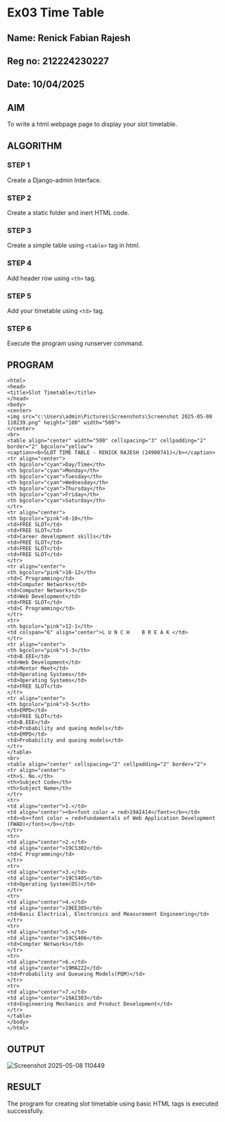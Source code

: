 # Ex03 Time Table
## Name: Renick Fabian Rajesh
## Reg no: 212224230227
## Date: 10/04/2025

## AIM
To write a html webpage page to display your slot timetable.

## ALGORITHM
### STEP 1
Create a Django-admin Interface.

### STEP 2
Create a static folder and inert HTML code.

### STEP 3
Create a simple table using ```<table>``` tag in html.

### STEP 4
Add header row using ```<th>``` tag.

### STEP 5
Add your timetable using ```<td>``` tag.

### STEP 6
Execute the program using runserver command.

## PROGRAM
```
<html>
<head>
<title>Slot Timetable</title>
</head>
<body>
<center>
<img src="c:\Users\admin\Pictures\Screenshots\Screenshot 2025-05-08 110239.png" height="100" width="500">
</center>
<br>
<table align="center" width="500" cellspacing="3" cellpadding="2" border="2" bgcolor="yellow">
<caption><b>SLOT TIME TABLE - RENICK RAJESH (24900741)</b></caption>
<tr align="center">
<th bgcolor="cyan">Day/Time</th>
<th bgcolor="cyan">Monday</th>
<th bgcolor="cyan">Tuesday</th>
<th bgcolor="cyan">Wednesday</th>
<th bgcolor="cyan">Thursday</th>
<th bgcolor="cyan">Friday</th>
<th bgcolor="cyan">Saturday</th>
</tr>
<tr align="center">
<th bgcolor="pink">8-10</th>
<td>FREE SLOT</td>
<td>FREE SLOT</td>
<td>Career development skills</td>
<td>FREE SLOT</td>
<td>FREE SLOT</td>
<td>FREE SLOT</td>
</tr>
<tr align="center">
<th bgcolor="pink">10-12</th>
<td>C Programming</td>
<td>Computer Networks</td>
<td>Computer Networks</td>
<td>Web Development</td>
<td>FREE SLOT</td>
<td>C Programming</td>
</tr>
<tr>
<th bgcolor="pink">12-1</th>
<td colspan="6" align="center">L U N C H    B R E A K </td>
</tr>
<tr align="center">
<th bgcolor="pink">1-3</th>
<td>B.EEE</td>
<td>Web Development</td>
<td>Mentor Meet</td>
<td>Operating Systems</td>
<td>Operating Systems</td>
<td>FREE SLOT</td>
</tr>
<tr align="center">
<th bgcolor="pink">3-5</th>
<td>EMPD</td>
<td>FREE SLOT</td>
<td>B.EEE</td>
<td>Probability and queing models</td>
<td>EMPD</td>
<td>Probability and queing models</td>
</tr>
</table>
<br>
<table align="center" cellspacing="2" cellpadding="2" border="2">
<tr align="center">
<th>S. No.</th>
<th>Subject Code</th>
<th>Subject Name</th>
</tr>
<tr>
<td align="center">1.</td>
<td align="center"><b><font color = red>19AI414</font></b></td>
<td><b><font color = red>Fundamentals of Web Application Development (FWAD)</font></b></td>
</tr>
<tr>
<td align="center">2.</td>
<td align="center">19CS302</td>
<td>C Programming</td>
</tr>
<tr>
<td align="center">3.</td>
<td align="center">19CS405</td>
<td>Operating System(OS)</td>
</tr>
<tr>
<td align="center">4.</td>
<td align="center">19EE305</td>
<td>Basic Electrical, Electronics and Measurement Engineering</td>
</tr>
<tr>
<td align="center">5.</td>
<td align="center">19CS406</td>
<td>Compter Networks</td>
</tr>
<tr>
<td align="center">6.</td>
<td align="center">19MA222</td>
<td>Probability and Queueing Models(PQM)</td>
</tr>
<tr>
<td align="center">7.</td>
<td align="center">19AI303</td>
<td>Engineering Mechanics and Product Development</td>
</tr>
</table>
</body>
</html>
```

## OUTPUT
![Screenshot 2025-05-08 110449](https://github.com/user-attachments/assets/0efdc26d-8d5b-4ac5-861b-192a6140311c)


## RESULT
The program for creating slot timetable using basic HTML tags is executed successfully.
